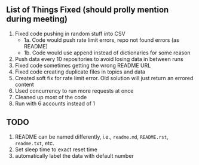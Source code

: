 ## List of Things Fixed (should prolly mention during meeting)

1. Fixed code pushing in random stuff into CSV
    - 1a. Code would push rate limit errors, repo not found errors (as README)
    - 1b. Code would use append instead of dictionaries for some reason
2. Push data every 10 repositories to avoid losing data in between runs
3. Fixed code sometimes getting the wrong README URL
4. Fixed code creating duplicate files in topics and data
5. Created soft fix for rate limit error. Old solution will just return an errored content
6. Used concurrency to run more requests at once
7. Cleaned up most of the code
8. Run with 6 accounts instead of 1

## TODO

1. README can be named differently, i.e., `readme.md`, `README.rst`, `readme.txt`, etc.
2. Set sleep time to exact reset time
3. automatically label the data with default number
